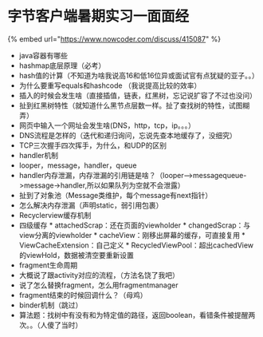 # 字节客户端暑期实习一面面经

{% embed url="https://www.nowcoder.com/discuss/415087" %}

*  java容器有哪些
*  hashmap底层原理（必考）
  *  hash值的计算（不知道为啥我说高16和低16位异或面试官有点犹疑的亚子。。）
  *  为什么要重写equals和hashcode （我说提高比较的效率）
  *  插入的时候会发生啥（直接插值，链表，红黑树，忘记说扩容了不过也没问）
*  扯到红黑树特性（就知道什么黑节点层数一样。扯了查找树的特性，试图糊弄）
*  网页中输入一个网址会发生啥\(DNS，http，tcp，ip。。。）
*  DNS流程是怎样的（迭代和递归询问，忘说先查本地缓存了，没细究）
*  TCP三次握手四次挥手，为什么，和UDP的区别
*  handler机制
  *  looper，message，handler，queue
  *  handler内存泄漏，内存泄漏的引用链是啥？（looper—&gt;messagequeue-&gt;message-&gt;handler,所以如果队列为空就不会泄露）
  *  扯到了对象池（Message类维护，每个message有next指针）
  *  怎么解决内存泄漏（声明static，弱引用包裹）
*  Recyclerview缓存机制
  *  四级缓存
    *  attachedScrap：还在页面的viewholder
    *  changedScrap：与view分离的viewholder
    *  cacheView：刚移出屏幕的缓存，可直接复用
    *  ViewCacheExtension：自己定义
    *  RecycledViewPool：超出cachedView的viewHold，数据被清空要重新设置
*  fragment生命周期
  *  大概说了跟activity对应的流程，（方法名饶了我吧）
  *  说了怎么替换fragment，怎么用fragmentmanager
  *  fragment结束的时候回调什么？（母鸡）
*  binder机制（跳过）
*  算法题：找树中有没有和为特定值的路径，返回boolean，看错条件被提醒两次。。（人傻了当时）

